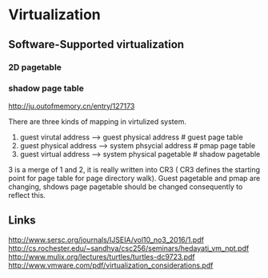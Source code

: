 # Virtualization
## Software-Supported virtualization
### 2D pagetable 
### shadow page table
http://ju.outofmemory.cn/entry/127173

There are three kinds of  mapping in virtulized system.

1. guest virutal address --> guest physical address   # guest page table 
2. guest physical address --> system phsycial address # pmap page table
3. guest virtual address --> system physical pagetable # shadow pagetable
 
3 is a merge of 1 and 2, it is really written into CR3 ( CR3 defines the starting point for page table for page directory walk). 
Guest pagetable and pmap are changing, shdows page pagetable should be changed consequently to reflect this. 


## Links 
http://www.sersc.org/journals/IJSEIA/vol10_no3_2016/1.pdf
http://cs.rochester.edu/~sandhya/csc256/seminars/hedayati_vm_npt.pdf
http://www.mulix.org/lectures/turtles/turtles-dc9723.pdf
http://www.vmware.com/pdf/virtualization_considerations.pdf
